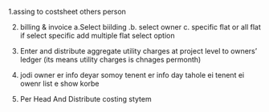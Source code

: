 1.assing to costsheet others person

2. billing & invoice
 a.Select biilding .b. select owner  c. specific flat or all flat if select specific add multiple flat select option



 3. Enter and distribute aggregate utility charges at project level to owners’ ledger (its means utility charges is chnages permonth)

 4. jodi owner er info deyar somoy tenent er info day tahole ei tenent ei owenr list e show korbe

 5. Per Head And Distribute costing stytem